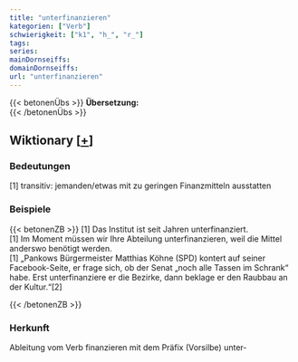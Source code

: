 ```yaml
---
title: "unterfinanzieren"
kategorien: ["Verb"]
schwierigkeit: ["k1", "h_", "r_"]
tags:
series:
mainDornseiffs:
domainDornseiffs:
url: "unterfinanzieren"
---
```


{{< betonenÜbs >}}
**Übersetzung:**  
{{< /betonenÜbs >}}

## Wiktionary [[+](https://de.wiktionary.org/wiki/unterfinanzieren)]

### Bedeutungen
[1] transitiv: jemanden/etwas mit zu geringen Finanzmitteln ausstatten  

### Beispiele
{{< betonenZB >}}
[1] Das Institut ist seit Jahren unterfinanziert.  
[1] Im Moment müssen wir Ihre Abteilung unterfinanzieren, weil die Mittel anderswo benötigt werden.  
[1] „Pankows Bürgermeister Matthias Köhne (SPD) kontert auf seiner Facebook-Seite, er frage sich, ob der Senat „noch alle Tassen im Schrank“ habe. Erst unterfinanziere er die Bezirke, dann beklage er den Raubbau an der Kultur.“[2]  

{{< /betonenZB >}}
### Herkunft
Ableitung vom Verb finanzieren mit dem Präfix (Vorsilbe) unter-  


